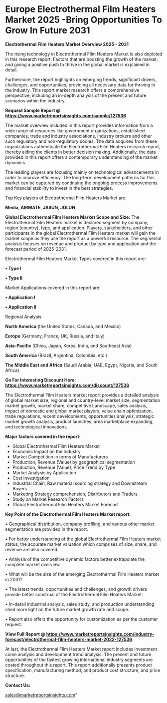  # Europe Electrothermal Film Heaters Market 2025 -Bring Opportunities To Grow In Future 2031

<Strong> Electrothermal Film Heaters Market Overview 2025 - 2031</strong>

The rising technology in Electrothermal Film Heaters Market is also depicted in this research report. Factors that are boosting the growth of the market, and giving a positive push to thrive in the global market is explained in detail.

Furthermore, the report highlights on emerging trends, significant drivers, challenges, and opportunities, providing all necessary data for thriving in the industry. This report market research offers a comprehensive perspective, including an in-depth analysis of the present and future scenarios within the industry.

<strong>Request Sample Report @ <a href=https://www.marketreportsinsights.com/sample/127536>https://www.marketreportsinsights.com/sample/127536</a></strong>

The market overview included in this report provides information from a wide range of resources like government organizations, established companies, trade and industry associations, industry brokers and other such regulatory and non-regulatory bodies. The data acquired from these organizations authenticate the Electrothermal Film Heaters research report, thereby aiding the clients in better decision making. Additionally, the data provided in this report offers a contemporary understanding of the market dynamics.

The leading players are focusing mainly on technological advancements in order to improve efficiency. The long-term development patterns for this market can be captured by continuing the ongoing process improvements and financial stability to invest in the best strategies.

Top Key players of Electrothermal Film Heaters Market are:

<strong>Media, AIRMATE, JASUN, JOLUN</strong>

<strong><b>Global Electrothermal Film Heaters Market Scope and Size:</b></strong>
The Electrothermal Film Heaters market is declared segment by company, region (country), type, and application. Players, stakeholders, and other participants in the global Electrothermal Film Heaters market will gain the market scope as they use the report as a powerful resource. The segmental analysis focuses on revenue and product by type and application and the forecast period of 2025-2031.

Electrothermal Film Heaters Market Types covered in this report are:

<strong>• Type I

• Type II</strong>

Market Applications covered in this report are:

<strong>• Application I

• Application II</strong> 

Regional Analysis

<strong>North America</strong> (the United States, Canada, and Mexico)

<strong>Europe</strong> (Germany, France, UK, Russia, and Italy)

<strong>Asia-Pacific</strong> (China, Japan, Korea, India, and Southeast Asia)

<strong>South America</strong> (Brazil, Argentina, Colombia, etc.)

<strong>The Middle East and Africa</strong> (Saudi Arabia, UAE, Egypt, Nigeria, and South Africa)

<strong>Go For Interesting Discount Here: <a href=https://www.marketreportsinsights.com/discount/127536>https://www.marketreportsinsights.com/discount/127536</a></strong>

The Electrothermal Film Heaters market report provides a detailed analysis of global market size, regional and country-level market size, segmentation market growth, market share, competitive Landscape, sales analysis, impact of domestic and global market players, value chain optimization, trade regulations, recent developments, opportunities analysis, strategic market growth analysis, product launches, area marketplace expanding, and technological innovations.

<strong><b>Major factors covered in the report:</b></strong>
<ul>
  <li>Global Electrothermal Film Heaters Market </li>
  <li>Economic Impact on the Industry</li>
  <li>Market Competition in terms of Manufacturers</li>
  <li>Production, Revenue (Value) by geographical segmentation</li>
  <li>Production, Revenue (Value), Price Trend by Type</li>
  <li>Market Analysis by Application</li>
  <li>Cost Investigation</li>
  <li>Industrial Chain, Raw material sourcing strategy and Downstream Buyers</li>
  <li>Marketing Strategy comprehension, Distributors and Traders</li>
  <li>Study on Market Research Factors</li>
  <li>Global Electrothermal Film Heaters Market Forecast</li>
</ul>

<strong><b>Key Point of the Electrothermal Film Heaters Market report:</b></strong>

• Geographical distribution, company profiling, and various other market segmentation are provided in the report.

• For better understanding of the global Electrothermal Film Heaters market status, the accurate market valuation which comprises of size, share, and revenue are also covered.

• Analysis of the competitive dynamic factors better extrapolate the complete market overview

• What will be the size of the emerging Electrothermal Film Heaters market in 2031?

• The latest trends, opportunities and challenges, and growth drivers provide better construal of the Electrothermal Film Heaters Market.

• In-detail industrial analysis, sales study, and production understanding shed more light on the future market growth rate and scope.

• Report also offers the opportunity for customization as per the customer request.

<strong><b>View Full Report @ <a href=https://www.marketreportsinsights.com/industry-forecast/electrothermal-film-heaters-market-2022-127536>https://www.marketreportsinsights.com/industry-forecast/electrothermal-film-heaters-market-2022-127536</a></b></strong>


At last, the Electrothermal Film Heaters Market report includes investment come analysis and development trend analysis. The present and future opportunities of the fastest growing international industry segments are coated throughout this report. This report additionally presents product specification, manufacturing method, and product cost structure, and price structure.

<strong>Contact Us:</strong>

sales@marketreportsinsights.com"
